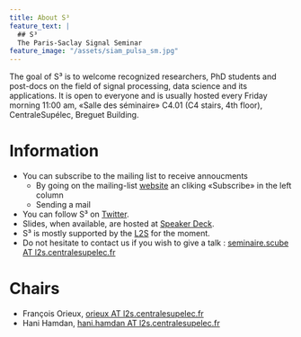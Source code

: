```yaml
---
title: About S³
feature_text: |
  ## S³
  The Paris-Saclay Signal Seminar
feature_image: "/assets/siam_pulsa_sm.jpg"
---
```


The goal of S³ is to welcome recognized researchers, PhD students and post-docs
on the field of signal processing, data science and its applications. It is open
to everyone and is usually hosted every Friday morning 11:00 am, «Salle des
séminaire» C4.01 (C4 stairs, 4th floor), CentraleSupélec, Breguet Building.

<!-- Coffee and croissants before each seminar. -->

# Information

- You can subscribe to the mailing list to receive annoucments
  - By going on the mailing-list [website](https://listes.centralesupelec.fr/wws/info/s3.seminar) an cliking «Subscribe» in the left column
  - Sending a mail
- You can follow S³ on  [Twitter](https://twitter.com/s3_seminar).
- Slides, when available, are hosted at [Speaker Deck](https://speakerdeck.com/s3_seminar).
- S³ is mostly supported by the [L2S](https://www.l2s.centralesupelec.fr/) for the moment.
- Do not hesitate to contact us if you wish to give a talk : [seminaire.scube AT l2s.centralesupelec.fr](mailto:seminaire.scube@l2s.centralesupelec.fr)

# Chairs

- François Orieux, [orieux AT l2s.centralesupelec.fr](mailto:orieux@l2s.centralesupelec.fr)
- Hani Hamdan, [hani.hamdan AT l2s.centralesupelec.fr](mailto:hani.hamdan@l2s.centralesupelec.fr)
